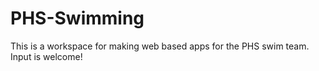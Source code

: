 PHS-Swimming
============

This is a workspace for making web based apps for the PHS swim team. Input is welcome!